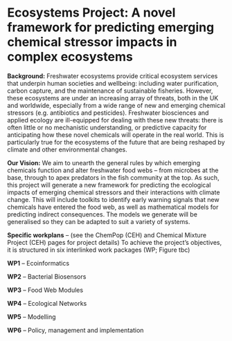 # Ecosystems Project: A novel framework for predicting emerging chemical stressor impacts in complex ecosystems 

**Background:** Freshwater ecosystems provide critical ecosystem services that underpin human societies and wellbeing: including water purification, carbon capture, and the maintenance of sustainable fisheries. However, these ecosystems are under an increasing array of threats, both in the UK and worldwide, especially from a wide range of new and emerging chemical stressors (e.g. antibiotics and pesticides). Freshwater biosciences and applied ecology are ill-equipped for dealing with these new threats: there is often little or no mechanistic understanding, or predictive capacity for anticipating how these novel chemicals will operate in the real world. This is particularly true for the ecosystems of the future that are being reshaped by climate and other environmental changes. 

**Our Vision:**  We aim to unearth the general rules by which emerging chemicals function and alter freshwater food webs – from microbes at the base, through to apex predators in the fish community at the top. As such, this project will generate a new framework for predicting the ecological impacts of emerging chemical stressors and their interactions with climate change. This will include toolkits to identify early warning signals that new chemicals have entered the food web, as well as mathematical models for predicting indirect consequences. The models we generate will be generalised so they can be adapted to suit a variety of systems.  

**Specific workplans** – (see the ChemPop (CEH) and Chemical Mixture Project (CEH) pages for project details)
To achieve the project’s objectives, it is structured in six interlinked work packages (WP; Figure tbc)

**WP1** – Ecoinformatics

**WP2** – Bacterial Biosensors

**WP3** – Food Web Modules

**WP4** – Ecological Networks

**WP5** – Modelling

**WP6** – Policy, management and implementation
